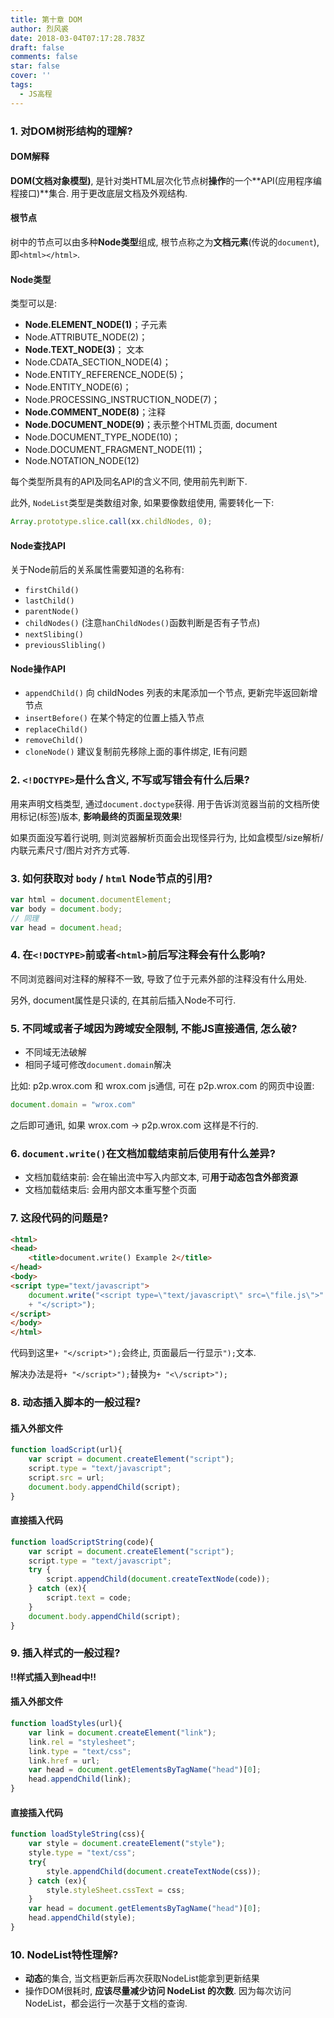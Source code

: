 ```yaml
---
title: 第十章 DOM
author: 烈风裘
date: 2018-03-04T07:17:28.783Z
draft: false
comments: false
star: false
cover: ''
tags: 
  - JS高程
---
```


### 1. 对DOM树形结构的理解?

#### DOM解释

**DOM(文档对象模型)**, 是针对类HTML层次化节点树**操作**的一个**API(应用程序编程接口)**集合. 用于更改底层文档及外观结构.

#### 根节点

树中的节点可以由多种**Node类型**组成, 根节点称之为**文档元素**(传说的`document`), 即`<html></html>`.

#### Node类型

类型可以是: 

- **Node.ELEMENT_NODE(1)**；子元素
- Node.ATTRIBUTE_NODE(2)； 
- **Node.TEXT_NODE(3)**； 文本
- Node.CDATA_SECTION_NODE(4)；
- Node.ENTITY_REFERENCE_NODE(5)；
- Node.ENTITY_NODE(6)； 
- Node.PROCESSING_INSTRUCTION_NODE(7)； 
- **Node.COMMENT_NODE(8)**；注释
- **Node.DOCUMENT_NODE(9)**；表示整个HTML页面, document
- Node.DOCUMENT_TYPE_NODE(10)； 
- Node.DOCUMENT_FRAGMENT_NODE(11)； 
- Node.NOTATION_NODE(12)

每个类型所具有的API及同名API的含义不同, 使用前先判断下.

此外, `NodeList`类型是类数组对象, 如果要像数组使用, 需要转化一下:

```js
Array.prototype.slice.call(xx.childNodes, 0);
```

#### Node查找API

关于Node前后的关系属性需要知道的名称有:

- `firstChild()`
- `lastChild()`
- `parentNode()`
- `childNodes()` (注意`hanChildNodes()`函数判断是否有子节点)
- `nextSlibing()`
- `previousSlibling()`

#### Node操作API

- `appendChild()` 向 childNodes 列表的末尾添加一个节点, 更新完毕返回新增节点
- `insertBefore()` 在某个特定的位置上插入节点
- `replaceChild()`
- `removeChild()`
- `cloneNode()` 建议复制前先移除上面的事件绑定, IE有问题


### 2. `<!DOCTYPE>`是什么含义, 不写或写错会有什么后果?

用来声明文档类型, 通过`document.doctype`获得. 用于告诉浏览器当前的文档所使用标记(标签)版本, **影响最终的页面呈现效果**!

如果页面没写着行说明, 则浏览器解析页面会出现怪异行为, 比如盒模型/size解析/内联元素尺寸/图片对齐方式等.

### 3. 如何获取对 `body` / `html` Node节点的引用?

```js
var html = document.documentElement;
var body = document.body;
// 同理
var head = document.head;
```


### 4. 在`<!DOCTYPE>`前或者`<html>`前后写注释会有什么影响?

不同浏览器间对注释的解释不一致, 导致了位于<html>元素外部的注释没有什么用处.

另外, document属性是只读的, 在其前后插入Node不可行.

### 5. 不同域或者子域因为跨域安全限制, 不能JS直接通信, 怎么破?

- 不同域无法破解
- 相同子域可修改`document.domain`解决

比如: p2p.wrox.com 和 wrox.com js通信, 可在 p2p.wrox.com 的网页中设置:

```js
document.domain = "wrox.com"
```

之后即可通讯,  如果 wrox.com -> p2p.wrox.com 这样是不行的.


### 6. `document.write()`在文档加载结束前后使用有什么差异?

- 文档加载结束前: 会在输出流中写入内部文本, 可**用于动态包含外部资源**
- 文档加载结束后: 会用内部文本重写整个页面


### 7. 这段代码的问题是?

```html
<html> 
<head>
	<title>document.write() Example 2</title> 
</head> 
<body>
<script type="text/javascript">
	document.write("<script type=\"text/javascript\" src=\"file.js\">" 
	+ "</script>");
</script> 
</body> 
</html>
```

代码到这里`+ "</script>");`会终止, 页面最后一行显示`");`文本. 

解决办法是将`+ "</script>");`替换为`+ "<\/script>");`

### 8. 动态插入脚本的一般过程?

#### 插入外部文件

```js
function loadScript(url){ 
	var script = document.createElement("script"); 
	script.type = "text/javascript"; 
	script.src = url; 
	document.body.appendChild(script); 
}
```

#### 直接插入代码

```js
function loadScriptString(code){
	var script = document.createElement("script"); 
	script.type = "text/javascript"; 
	try {
		script.appendChild(document.createTextNode(code)); 
	} catch (ex){
		script.text = code; 
	} 
	document.body.appendChild(script);
}

```

### 9. 插入样式的一般过程?

**!!样式插入到head中!!**

#### 插入外部文件

```js
function loadStyles(url){ 
	var link = document.createElement("link");
	link.rel = "stylesheet"; 
	link.type = "text/css"; 
	link.href = url; 
	var head = document.getElementsByTagName("head")[0]; 
	head.appendChild(link);
}
```

#### 直接插入代码

```js
function loadStyleString(css){ 
	var style = document.createElement("style");
	style.type = "text/css"; 	
	try{
		style.appendChild(document.createTextNode(css)); 
	} catch (ex){
		style.styleSheet.cssText = css; 
	} 
	var head = document.getElementsByTagName("head")[0]; 
	head.appendChild(style);
}
```

### 10. NodeList特性理解?

- **动态**的集合, 当文档更新后再次获取NodeList能拿到更新结果
- 操作DOM很耗时, **应该尽量减少访问 NodeList 的次数**. 因为每次访问 NodeList，都会运行一次基于文档的查询.


